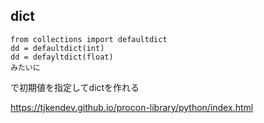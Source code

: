 ## dict
```
from collections import defaultdict
dd = defaultdict(int)
dd = defayltdict(float)
みたいに
```
で初期値を指定してdictを作れる


https://tjkendev.github.io/procon-library/python/index.html
